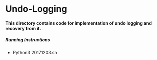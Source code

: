 # Undo-Logging
#### This directory contains code for implementation of undo logging and recovery from it.
##### Running Instructions
- Python3 20171203.sh 
